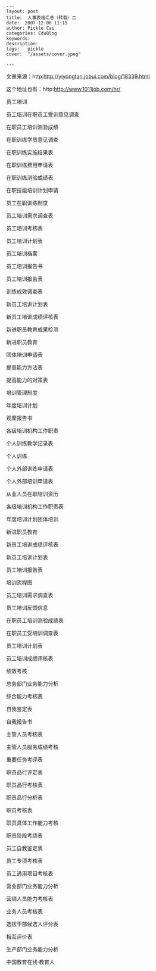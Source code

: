 
    ---
    layout: post  
    title:  人事表格汇总（转载）二  
    date:  2007-12-06 11:15  
    author: Pickle Cai  
    categories: EduBlog  
    keywords: 
    description:   
    tags:	pickle   
    cover:  "/assets/cover.jpeg"  

    ---  
    
文章来源：http:http://yiyongtan.jobui.com/blog/18339.html 



这个地址也有：http:http://www.1011job.com/hr/





员工培训



员工培训在职员工受训意见调查



在职员工培训测验成绩



在职训练学员意见调查



在职训练实施结果表



在职训练费用申请表



在职训练测验成绩表



在职技能培训计划申请



员工在职训练制度



员工培训需求调查表



员工培训考核表



员工培训计划表



员工培训档案



员工培训报告书



员工培训报告表



训练成效调查表



新员工培训计划表



新员工培训成绩评核表



新进职员教育成果检测



新进职员教育



团体培训申请表



提高能力方法表



提高能力的对策表



培训管理制度



年度培训计划



观摩报告书



各级培训机构工作职责



个人训练教学记录表



个人训练



个人外部训练申请表



个人外部培训申请表



从业人员在职培训资历



各级培训机构工作职责表



年度培训计划团体培训



新进职员教育



新员工培训成绩评核表



新员工培训计划表



员工培训报告表



培训流程图



员工培训需求调查表



员工培训反馈信息



在职员工培训测验成绩表



在职员工受培训调查表



员工培训计划表



员工培训成绩评核表









绩效考核



总务部门业务能力分析



综合能力考核表



自我鉴定表



自我报告书



主管人员考核表



主管人员服务成绩考核



重要任务考评表



职员品行评定表



职员品行考核表



职员品行分析表



职员考核表



职员具体工作能力考核



职员阶段考绩表



员工自我鉴定表



员工专项考核表



员工通用项目考核表



营业部门业务能力分析



营销人员能力考核表



业务人员考核表



选拔干部候选人评分表



相互评价表



生产部门业务能力分析



		    
 中国教育在线·教育人


